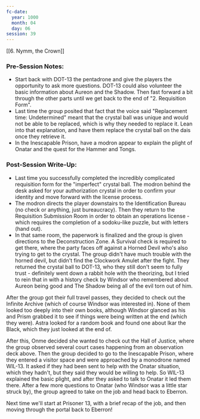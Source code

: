 ```yaml
---
fc-date:
  year: 1000
  month: 04
  day: 06
session: 39
---
```

[[6. Nymm, the Crown]]

### Pre-Session Notes:
* Start back with DOT-13 the pentadrone and give the players the opportunity to ask more questions. DOT-13 could also volunteer the basic information about Aureon and the Shadow. Then fast forward a bit through the other parts until we get back to the end of "2. Requisition Form".
* Last time the group posited that fact that the voice said "Replacement time: Undetermined" meant that the crystal ball was unique and would not be able to be replaced, which is why they needed to replace it. Lean into that explanation, and have them replace the crystal ball on the dais once they retrieve it.
* In the Inescapable Prison, have a modron appear to explain the plight of Onatar and the quest for the Hammer and Tongs.


### Post-Session Write-Up:
* Last time you successfully completed the incredibly complicated requisition form for the "imperfect" crystal ball. The modron behind the desk asked for your authorization crystal in order to confirm your identity and move forward with the license process.
* The modron directs the player downstairs to the Identification Bureau (no check or anything, just bureaucracy). Then they return to the Requisition Submission Room in order to obtain an operations license - which requires the completion of a sodoku-like puzzle, but with letters (hand out).
* In that same room, the paperwork is finalized and the group is given directions to the Deconstruction Zone. A Survival check is required to get there, where the party faces off against a Horned Devil who's also trying to get to the crystal.
The group didn't have much trouble with the horned devil, but didn't find the Clockwork Amulet after the fight. They returned the crystal ball to DOT-13, who they still don't seem to fully trust - definitely went down a rabbit hole with the theorizing, but I tried to rein that in with a history check by Windsor who remembered about Aureon being good and The Shadow being all of the evil torn out of him.

After the group got their full travel passes, they decided to check out the Infinite Archive (which of course Windsor was interested in). None of them looked too deeply into their own books, although Windsor glanced as his and Prism grabbed it to see if things were being written at the end (which they were). Astra looked for a random book and found one about Ikar the Black, which they just looked at the end of.

After this, Onme decided she wanted to check out the Hall of Justice, where the group observed several court cases happening from an observation deck above. Then the group decided to go to the Inescapable Prison, where they entered a visitor space and were approached by a monodrone named WIL-13. It asked if they had been sent to help with the Onatar situation, which they hadn't, but they said they would be willing to help. So WIL-13 explained the basic plight, and after they asked to talk to Onatar it led them there. After a few more questions to Onatar (who Windsor was a little star struck by), the group agreed to take on the job and head back to Eberron.

Next time we'll start at Prisoner 13, with a brief recap of the job, and then moving through the portal back to Eberron!